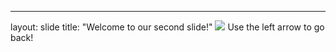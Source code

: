 ---
layout: slide
title: "Welcome to our second slide!"
![](http://getwallpapers.com/wallpaper/full/6/a/c/20666.jpg)
Use the left arrow to go back!
